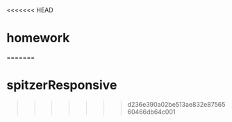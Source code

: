<<<<<<< HEAD
# homework
=======
# spitzerResponsive
>>>>>>> d236e390a02be513ae832e8756560466db64c001
